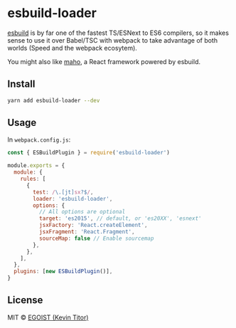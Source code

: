 # esbuild-loader

[esbuild](https://github.com/evanw/esbuild) is by far one of the fastest TS/ESNext to ES6 compilers, so it makes sense to use it over Babel/TSC with webpack to take advantage of both worlds (Speed and the webpack ecosytem).

You might also like [maho](https://github.com/egoist/maho), a React framework powered by esbuild.

## Install

```bash
yarn add esbuild-loader --dev
```

## Usage

In `webpack.config.js`:

```js
const { ESBuildPlugin } = require('esbuild-loader')

module.exports = {
  module: {
    rules: [
      {
        test: /\.[jt]sx?$/,
        loader: 'esbuild-loader',
        options: {
          // All options are optional
          target: 'es2015', // default, or 'es20XX', 'esnext'
          jsxFactory: 'React.createElement',
          jsxFragment: 'React.Fragment',
          sourceMap: false // Enable sourcemap
        },
      },
    ],
  },
  plugins: [new ESBuildPlugin()],
}
```

## License

MIT &copy; [EGOIST (Kevin Titor)](https://github.com/sponsors/egoist)

